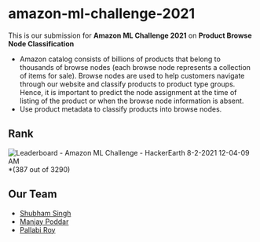 # amazon-ml-challenge-2021

This is our submission for **Amazon ML Challenge 2021** on **Product Browse Node Classification** 
- Amazon catalog consists of billions of products that belong to thousands of browse nodes (each browse node represents a collection of items for sale). Browse nodes are used to help customers navigate through our website and classify products to product type groups. Hence, it is important to predict the node assignment at the time of listing of the product or when the browse node information is absent. 
 - Use product metadata to classify products into browse nodes.


## Rank
![Leaderboard - Amazon ML Challenge - HackerEarth 8-2-2021 12-04-09 AM](https://user-images.githubusercontent.com/47265493/127781831-451440fb-8786-48ee-acda-e6c9ee4be35d.png)
*(387 out of 3290)


## Our Team
- [Shubham Singh](https://github.com/suubh)
- [Manjay Poddar](https://github.com/manjay007)
- [Pallabi Roy](https://github.com/mepallabiroy)
